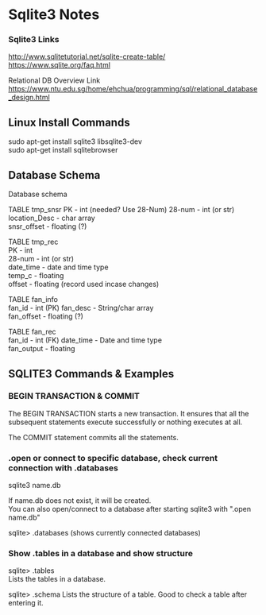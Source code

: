 # Sqlite3 Notes

### Sqlite3 Links
http://www.sqlitetutorial.net/sqlite-create-table/  
https://www.sqlite.org/faq.html  

Relational DB Overview Link  
https://www.ntu.edu.sg/home/ehchua/programming/sql/relational_database_design.html  

## Linux Install Commands  
sudo apt-get install sqlite3 libsqlite3-dev  
sudo apt-get install sqlitebrowser  
  
## Database Schema
Database schema  

TABLE tmp_snsr
PK - int (needed?  Use 28-Num) 
28-num - int (or str)
location_Desc  - char array  
snsr_offset - floating (?)  
  
TABLE tmp_rec  
PK - int  
28-num - int (or str)  
date_time - date and time type  
temp_c - floating  
offset - floating (record used incase changes)  
  
TABLE fan_info  
fan_id - int  (PK)
fan_desc - String/char array  
fan_offset - floating (?)  
  
TABLE fan_rec  
fan_id - int  (FK)
date_time - Date and time type  
fan_output - floating  

## SQLITE3 Commands & Examples

### BEGIN TRANSACTION & COMMIT
The BEGIN TRANSACTION starts a new transaction. It ensures that all the subsequent statements execute successfully or nothing executes at all.  

The COMMIT statement commits all the statements.  

### .open or connect to specific database, check current connection with .databases  
sqlite3 name.db  
  
If name.db does not exist, it will be created.  
You can also open/connect to a database after starting sqlite3 with ".open name.db"  

sqlite> .databases   (shows currently connected databases)  

### Show .tables in a database and show structure  
sqlite> .tables  
Lists the tables in a database.  

sqlite> .schema <table name>
Lists the structure of a table.  Good to check a table after entering it.  
